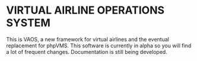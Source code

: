 # VIRTUAL AIRLINE OPERATIONS SYSTEM

This is VAOS, a new framework for virtual airlines and the eventual replacement for phpVMS. This software is currently in alpha so you will find a lot of frequent changes. Documentation is still being developed.
